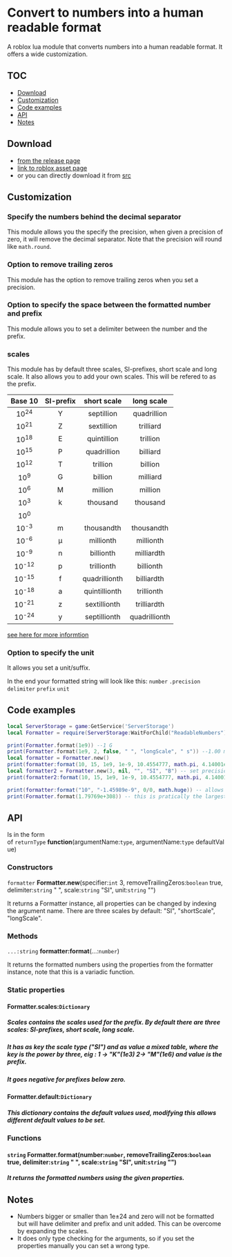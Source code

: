 # Convert to numbers into a human readable format
A roblox lua module that converts numbers into a human readable format. It offers a wide customization.

## TOC
- [Download](#Download)
- [Customization](#Customization)
- [Code examples](#Code-examples)
- [API](#API)
- [Notes](#Notes)

## Download 
- [from the release page](https://github.com/VerdommeMan/convert-to-human-readable-numbers/releases)
- [link to roblox asset page](https://www.roblox.com/library/6240410557/ReadableNumbers)
- or you can directly download it from [src](src/)

## Customization
### Specify the numbers behind the decimal separator
This module allows you the specify the precision, when given a precision of zero, it will remove the decimal separator. Note that the precision will round like `math.round`.

### Option to remove trailing zeros
This module has the option to remove trailing zeros when you set a precision.

### Option to specify the space between the formatted number and prefix
This module allows you to set a delimiter between the number and the prefix.

### scales
This module has by default three scales, SI-prefixes, short scale and long scale. It also allows you to add your own scales. This will be refered to as the prefix.

|      Base 10     | SI-prefix |  short scale  |   long scale   |
|:----------------:|:---------:|:-------------:|:--------------:|
|  10<sup>24</sup> |     Y     |   septillion  |   quadrillion  |
|  10<sup>21</sup> |     Z     |   sextillion  |    trilliard   |
|  10<sup>18</sup> |     E     |  quintillion  |    trillion    |
|  10<sup>15</sup> |     P     |  quadrillion  |    billiard    |
|  10<sup>12</sup> |     T     |    trillion   |     billion    |
|  10<sup>9</sup>  |     G     |    billion    |     milliard   |
|  10<sup>6</sup>  |     M     |     million   |     million    |
|  10<sup>3</sup>  |     k     |    thousand   |    thousand    |
|  10<sup>0</sup>  |           |               |                |
|  10<sup>-3</sup> |     m     |   thousandth  |   thousandth   |
|  10<sup>-6</sup> |     μ     |   millionth   |    millionth   |
|  10<sup>-9</sup> |     n     |   billionth   |    milliardth  |
| 10<sup>-12</sup> |     p     |   trillionth  |    billionth   |
| 10<sup>-15</sup> |     f     | quadrillionth |   billiardth   |
| 10<sup>-18</sup> |     a     | quintillionth |   trillionth   |
| 10<sup>-21</sup> |     z     |  sextillionth |   trilliardth  |
| 10<sup>-24</sup> |     y     |  septillionth |  quadrillionth |

[see here for more informtion](https://en.wikipedia.org/wiki/Metric_prefix)

### Option to specify the unit
It allows you set a unit/suffix.

In the end your formatted string will look like this:
`number` `.precision` `delimiter` `prefix` `unit`


## Code examples

```lua
local ServerStorage = game:GetService('ServerStorage')
local Formatter = require(ServerStorage:WaitForChild("ReadableNumbers"))

print(Formatter.format(1e9)) --1 G
print(Formatter.format(1e9, 2, false, " ", "longScale", " s")) --1.00 milliard s
local formatter = Formatter.new()
print(formatter:format(10, 15, 1e9, 1e-9, 10.4554777, math.pi, 4.14001e-08, 2.32821e+07, -10, -1e9 , -math.pi, 0, 10.12)) --10  15  1 G 1 n 10.455  3.142  41.4 n 23.282 M -10  -1 G -3.142  0  10.12 
local formatter2 = Formatter.new(3, nil, "", "SI", "B") -- set precision of 3, default so removes trailing zeros, empty delimiter , uses the SI scale and appends the "B" unit
print(formatter2:format(10, 15, 1e9, 1e-9, 10.4554777, math.pi, 4.14001e-08, 2.32821e+07, -10, -1e9 , -math.pi, 0, 10.12)) --10B 15B 1GB 1nB 10.455B 3.142B 41.4nB 23.282MB -10B -1GB -3.142B 0B 10.12B

print(formatter:format("10", "-1.45989e-9", 0/0, math.huge)) -- allows for string-number coersion, output: 10 -1.46 n NaN  ∞
print(Formatter.format(1.79769e+308)) -- this is pratically the largest number in lua output: 1.79769e+308
```


## API
Is in the form of `returnType` **function**(argumentName:`type`, argumentName:`type` defaultValue)

### Constructors

`formatter` **Formatter.new**(specifier:`int` 3, removeTrailingZeros:`boolean` true, delimiter:`string` " ", scale:`string` "SI", unit:`string` "")

It returns a Formatter instance, all properties can be changed by indexing the argument name. There are three scales by default: "SI", "shortScale", "longScale".

### Methods

`...:string` **formatter:format**(...:`number`)

It returns the formatted numbers using the properties from the formatter instance, note that this is a variadic function.

### Static properties

#### Formatter.scales:`Dictionary`

##### Scales contains the scales used for the prefix. By default there are three scales: SI-prefixes, short scale, long scale.
##### It has as key the scale type ("SI") and as value a mixed table, where the key is the power by three, eig : 1 -> "K"(1e3) 2-> "M"(1e6) and value is the prefix. 
##### It goes negative for prefixes below zero.

#### Formatter.default:`Dictionary`

##### This dictionary contains the default values used, modifying this allows different default values to be set.

### Functions

#### `string` **Formatter.format**(number:`number`, removeTrailingZeros:`boolean` true, delimiter:`string` " ", scale:`string` "SI", unit:`string` "")
##### It returns the formatted numbers using the given properties.

## Notes
- Numbers bigger or smaller than 1e±24 and zero will not be formatted but will have delimiter and prefix and unit added. This can be overcome by expanding the scales.
- It does only type checking for the arguments, so if you set the properties manually you can set a wrong type.